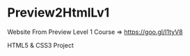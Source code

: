 # Preview2HtmlLv1
Website From Preview Level 1 Course => https://goo.gl/I1tyV8

HTML5 & CSS3 Project
